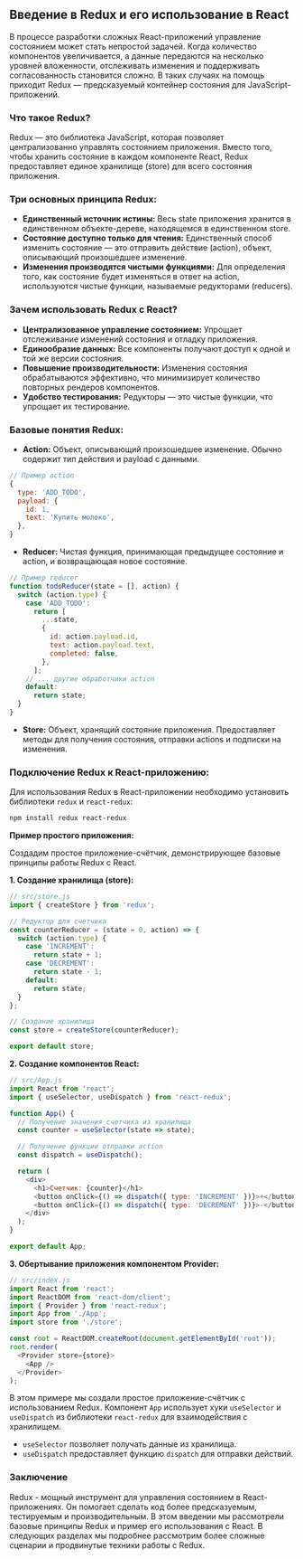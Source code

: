 ## Введение в Redux и его использование в React

В процессе разработки сложных React-приложений управление состоянием может стать непростой задачей. Когда количество компонентов увеличивается, а данные передаются на несколько уровней вложенности, отслеживать изменения и поддерживать согласованность становится сложно. В таких случаях на помощь приходит Redux — предсказуемый контейнер состояния для JavaScript-приложений.

### Что такое Redux?

Redux — это библиотека JavaScript, которая позволяет централизованно управлять состоянием приложения. Вместо того, чтобы хранить состояние в каждом компоненте React, Redux предоставляет единое хранилище (store) для всего состояния приложения.

### Три основных принципа Redux:

* **Единственный источник истины:**  Весь state приложения хранится в единственном объекте-дереве, находящемся в единственном store.
* **Состояние доступно только для чтения:** Единственный способ изменить состояние — это отправить действие (action), объект, описывающий произошедшее изменение.
* **Изменения производятся чистыми функциями:** Для определения того, как состояние будет изменяться в ответ на action, используются чистые функции, называемые редукторами (reducers).

### Зачем использовать Redux с React?

* **Централизованное управление состоянием:** Упрощает отслеживание изменений состояния и отладку приложения.
* **Единообразие данных:** Все компоненты получают доступ к одной и той же версии состояния.
* **Повышение производительности:** Изменения состояния обрабатываются эффективно, что минимизирует количество повторных рендеров компонентов.
* **Удобство тестирования:**  Редукторы — это чистые функции, что упрощает их тестирование.

### Базовые понятия Redux:

* **Action:** Объект, описывающий произошедшее изменение. Обычно содержит тип действия и payload с данными.
```javascript
// Пример action
{
  type: 'ADD_TODO',
  payload: {
    id: 1,
    text: 'Купить молоко',
  },
}
```

* **Reducer:** Чистая функция, принимающая предыдущее состояние и action, и возвращающая новое состояние.
```javascript
// Пример reducer
function todoReducer(state = [], action) {
  switch (action.type) {
    case 'ADD_TODO':
      return [
        ...state,
        {
          id: action.payload.id,
          text: action.payload.text,
          completed: false,
        },
      ];
    // ... другие обработчики action
    default:
      return state;
  }
}
```

* **Store:** Объект, хранящий состояние приложения. Предоставляет методы для получения состояния, отправки actions и подписки на изменения.

### Подключение Redux к React-приложению:

Для использования Redux в React-приложении необходимо установить библиотеки `redux` и `react-redux`:

```bash
npm install redux react-redux
```

**Пример простого приложения:**

Создадим простое приложение-счётчик, демонстрирующее базовые принципы работы Redux с React.

**1. Создание хранилища (store):**

```javascript
// src/store.js
import { createStore } from 'redux';

// Редуктор для счетчика
const counterReducer = (state = 0, action) => {
  switch (action.type) {
    case 'INCREMENT':
      return state + 1;
    case 'DECREMENT':
      return state - 1;
    default:
      return state;
  }
};

// Создание хранилища
const store = createStore(counterReducer);

export default store;
```

**2. Создание компонентов React:**

```javascript
// src/App.js
import React from 'react';
import { useSelector, useDispatch } from 'react-redux';

function App() {
  // Получение значения счетчика из хранилища
  const counter = useSelector(state => state);

  // Получение функции отправки action
  const dispatch = useDispatch();

  return (
    <div>
      <h1>Счетчик: {counter}</h1>
      <button onClick={() => dispatch({ type: 'INCREMENT' })}>+</button>
      <button onClick={() => dispatch({ type: 'DECREMENT' })}>-</button>
    </div>
  );
}

export default App;
```

**3. Обертывание приложения компонентом Provider:**

```javascript
// src/index.js
import React from 'react';
import ReactDOM from 'react-dom/client';
import { Provider } from 'react-redux';
import App from './App';
import store from './store';

const root = ReactDOM.createRoot(document.getElementById('root'));
root.render(
  <Provider store={store}>
    <App />
  </Provider>
);
```

В этом примере мы создали простое приложение-счётчик с использованием Redux. Компонент `App` использует хуки `useSelector` и `useDispatch` из библиотеки `react-redux` для взаимодействия с хранилищем. 

* `useSelector` позволяет получать данные из хранилища.
* `useDispatch` предоставляет функцию `dispatch` для отправки действий.

### Заключение

Redux - мощный инструмент для управления состоянием в React-приложениях. Он помогает сделать код более предсказуемым, тестируемым и производительным. В этом введении мы рассмотрели базовые принципы Redux и пример его использования с React. В следующих разделах мы подробнее рассмотрим более сложные сценарии и продвинутые техники работы с Redux. 
